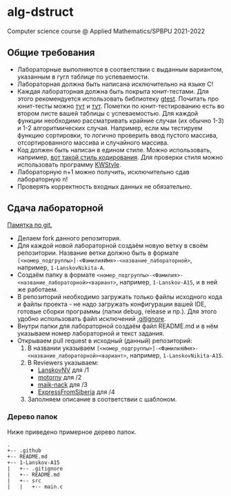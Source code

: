# alg-dstruct
Computer science course @ Applied Mathematics/SPBPU 2021-2022

## Общие требования

* Лабораторные выполняются в соответствии с выданным вариантом, указанным в гугл таблице по успеваемости.
* Лабораторная должна быть написана исключительно на языке C!
* Каждая лабораторная должна быть покрыта юнит-тестами.
  Для этого рекомендуется использовать библиотеку [gtest](https://github.com/google/googletest).
  Почитать про юнит-тесты можно [тут](https://habr.com/ru/post/169381/) и [тут](https://www.thekua.com/publications/AppsUnitTesting.pdf).
  Пометки по юнит-тестированию есть во втором листе вашей таблицы с успеваемостью.
  Для каждой функции необходимо рассматривать крайние случаи (их обычно 1-3) и 1-2 алгоритмических случая. Например, если мы тестируем функцию сортировки, то логично проверить ввод пустого массива, отсортированного массива и случайного массива.
* Код должен быть написан в едином стиле.
  Можно использовать, например, [вот такой стиль кодирования](https://drive.google.com/file/d/1Gnda5IxNJXI4BNJsaV76FuiilNfn5T-D/view).
  Для проверки стиля можно использовать программу [KWStyle](https://kitware.github.io/KWStyle/).
* Лабораторную n+1 можно получить, исключительно сдав лабораторную n!
* Проверять корректность входных данных не обязательно.

## Сдача лабораторной

[Памятка по git.](https://yadi.sk/i/WYg7eYprczEViw)

* Делаем fork данного репозитория.
* Для каждой новой лабораторной создаём новую ветку в своём репозитории.
  Название ветки должно быть в формате `[<номер_подгруппы>]-<ФамилияИмя>-<название_лабораторной>`, например, `1-LanskovNikita-A`.
* Создаём папку в формате `<номер_подгруппы>-<Фамилия>-<название_лабораторной><вариант>`, например, `1-Lanskov-A15`, и в ней же работаем.
* В репозиторий необходимо загружать только файлы исходного кода и файлы проекта - не надо загружать конфигурации вашей IDE, готовые сборки программы (папки debug, release и пр.).
  Для этого удобно использовать файл исключений [.gitignore](https://git-scm.com/docs/gitignore).
* Внутри папки для лабораторной создаём файл README.md и в нём указываем номер лабораторной и текст задания.
* Открываем pull request в исходный (данный) репозиторий:
  1. В названии указываем `[<номер_подгруппы>]-<ФамилияИмя>-<название_лабораторной><вариант>`, например, `1-LanskovNikita-A15`.
  2. В Reviewers указываем:
     - [LanskovNV](https://github.com/LanskovNV) для /1
     - [motorny](https://github.com/motorny) для /2
     - [maik-nack](https://github.com/maik-nack) для /3
     - [ExpressFromSiberia](https://github.com/ExpressFromSiberia) для /4
  3. Заполняем описание в соответствии с шаблоном.

### Дерево папок

Ниже приведено примерное дерево папок.

```
.
+-- .github
+-- README.md
+-- 1-Lanskov-A15
|   +-- .gitignore
|   +-- README.md
|   +-- src
|   |   +-- main.c
```
